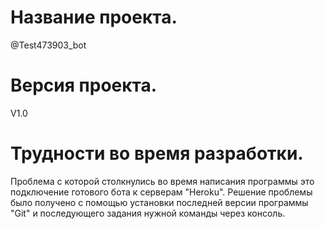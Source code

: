 # Название проекта.
@Test473903_bot
# Версия проекта.
V1.0
# Трудности во время разработки.
Проблема с которой столкнулись во время написания программы это подключение готового бота к серверам "Heroku". Решение проблемы было получено с помощью установки последней версии программы "Git" и последующего задания нужной команды через консоль.
